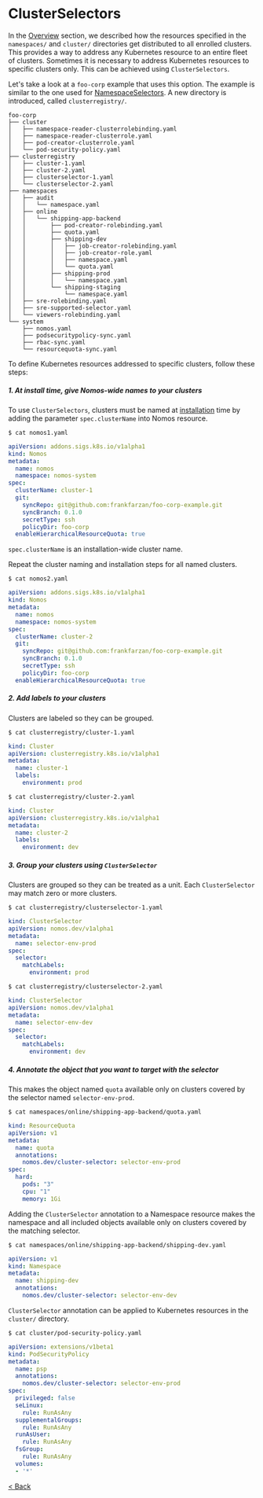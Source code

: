 # ClusterSelectors

In the [Overview](overview.md) section, we described how the resources specified
in the `namespaces/` and `cluster/` directories get distributed to all enrolled
clusters. This provides a way to address any Kubernetes resource to an entire
fleet of clusters. Sometimes it is necessary to address Kubernetes resources to
specific clusters only. This can be achieved using `ClusterSelectors`.

Let's take a look at a `foo-corp` example that uses this option. The example is
similar to the one used for [NamespaceSelectors](namespaceselectors.md). A new
directory is introduced, called `clusterregistry/`.

```console
foo-corp
├── cluster
│   ├── namespace-reader-clusterrolebinding.yaml
│   ├── namespace-reader-clusterrole.yaml
│   ├── pod-creator-clusterrole.yaml
│   └── pod-security-policy.yaml
├── clusterregistry
│   ├── cluster-1.yaml
│   ├── cluster-2.yaml
│   ├── clusterselector-1.yaml
│   └── clusterselector-2.yaml
├── namespaces
│   ├── audit
│   │   └── namespace.yaml
│   ├── online
│   │   └── shipping-app-backend
│   │       ├── pod-creator-rolebinding.yaml
│   │       ├── quota.yaml
│   │       ├── shipping-dev
│   │       │   ├── job-creator-rolebinding.yaml
│   │       │   ├── job-creator-role.yaml
│   │       │   ├── namespace.yaml
│   │       │   └── quota.yaml
│   │       ├── shipping-prod
│   │       │   └── namespace.yaml
│   │       └── shipping-staging
│   │           └── namespace.yaml
│   ├── sre-rolebinding.yaml
│   ├── sre-supported-selector.yaml
│   └── viewers-rolebinding.yaml
└── system
    ├── nomos.yaml
    ├── podsecuritypolicy-sync.yaml
    ├── rbac-sync.yaml
    └── resourcequota-sync.yaml
```

To define Kubernetes resources addressed to specific clusters, follow these
steps:

##### 1. At install time, give Nomos-wide names to your clusters

To use `ClusterSelectors`, clusters must be named at
[installation](installation.md) time by adding the parameter `spec.clusterName`
into Nomos resource.

```console
$ cat nomos1.yaml
```

```yaml
apiVersion: addons.sigs.k8s.io/v1alpha1
kind: Nomos
metadata:
  name: nomos
  namespace: nomos-system
spec:
  clusterName: cluster-1
  git:
    syncRepo: git@github.com:frankfarzan/foo-corp-example.git
    syncBranch: 0.1.0
    secretType: ssh
    policyDir: foo-corp
  enableHierarchicalResourceQuota: true
```

`spec.clusterName` is an installation-wide cluster name.

Repeat the cluster naming and installation steps for all named clusters.

```console
$ cat nomos2.yaml
```

```yaml
apiVersion: addons.sigs.k8s.io/v1alpha1
kind: Nomos
metadata:
  name: nomos
  namespace: nomos-system
spec:
  clusterName: cluster-2
  git:
    syncRepo: git@github.com:frankfarzan/foo-corp-example.git
    syncBranch: 0.1.0
    secretType: ssh
    policyDir: foo-corp
  enableHierarchicalResourceQuota: true
```

##### 2. Add labels to your clusters

Clusters are labeled so they can be grouped.

```console
$ cat clusterregistry/cluster-1.yaml
```

```yaml
kind: Cluster
apiVersion: clusterregistry.k8s.io/v1alpha1
metadata:
  name: cluster-1
  labels:
    environment: prod
```

```console
$ cat clusterregistry/cluster-2.yaml
```

```yaml
kind: Cluster
apiVersion: clusterregistry.k8s.io/v1alpha1
metadata:
  name: cluster-2
  labels:
    environment: dev
```

##### 3. Group your clusters using `ClusterSelector`

Clusters are grouped so they can be treated as a unit. Each `ClusterSelector`
may match zero or more clusters.

```console
$ cat clusterregistry/clusterselector-1.yaml
```

```yaml
kind: ClusterSelector
apiVersion: nomos.dev/v1alpha1
metadata:
  name: selector-env-prod
spec:
  selector:
    matchLabels:
      environment: prod
```

```console
$ cat clusterregistry/clusterselector-2.yaml
```

```yaml
kind: ClusterSelector
apiVersion: nomos.dev/v1alpha1
metadata:
  name: selector-env-dev
spec:
  selector:
    matchLabels:
      environment: dev
```

##### 4. Annotate the object that you want to target with the selector

This makes the object named `quota` available only on clusters covered by the
selector named `selector-env-prod`.

```console
$ cat namespaces/online/shipping-app-backend/quota.yaml
```

```yaml
kind: ResourceQuota
apiVersion: v1
metadata:
  name: quota
  annotations:
    nomos.dev/cluster-selector: selector-env-prod
spec:
  hard:
    pods: "3"
    cpu: "1"
    memory: 1Gi
```

Adding the `ClusterSelector` annotation to a Namespace resource makes the
namespace and all included objects available only on clusters covered by the
matching selector.

```console
$ cat namespaces/online/shipping-app-backend/shipping-dev.yaml
```

```yaml
apiVersion: v1
kind: Namespace
metadata:
  name: shipping-dev
  annotations:
    nomos.dev/cluster-selector: selector-env-dev
```

`ClusterSelector` annotation can be applied to Kubernetes resources in the
`cluster/` directory.

```console
$ cat cluster/pod-security-policy.yaml
```

```yaml
apiVersion: extensions/v1beta1
kind: PodSecurityPolicy
metadata:
  name: psp
  annotations:
    nomos.dev/cluster-selector: selector-env-prod
spec:
  privileged: false
  seLinux:
    rule: RunAsAny
  supplementalGroups:
    rule: RunAsAny
  runAsUser:
    rule: RunAsAny
  fsGroup:
    rule: RunAsAny
  volumes:
  - '*'
```

[< Back](../../README.md)
